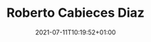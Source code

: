 ---
title: "Roberto Cabieces Diaz"
date: 2021-07-11T10:19:52+01:00
weight: 
summary: "ROA pool lead"
role: "science"
profile_image: "/logo_UP1-3.png"
website: ""
---